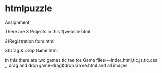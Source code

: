 # htmlpuzzle
Assignment

There are 3 Projects in this
1)website.html


2)Registration form.html



3)Drag & Drop Game.html



In this there are two games
tic tae toe Game files---index.html,tic.js,tic.css
,,
drag and drop game-drag&drop Game.html and all images.
